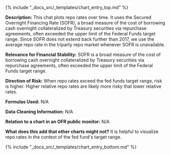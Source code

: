 {% include "_docs_src/_templates/chart_entry_top.md" %}

**Description:** This chat plots repo rates over time. It uses the Secured Overnight Financing Rate (SOFR), a broad measure of the cost of borrowing cash overnight collateralized by Treasury securities via repurchase agreements, often exceeded the upper limit of the Federal Funds target range. Since SOFR does not extend back further than 2017, we use the average repo rate in the triparty repo market whenever SOFR is unavailable.

**Relevance for Financial Stability:** SOFR is a broad measure of the cost of borrowing cash overnight collateralized by Treasury securities via repurchase agreements, often exceeded the upper limit of the Federal Funds target range.

**Direction of Risk:** When repo rates exceed the fed funds target range, risk is higher. Higher relative repo rates are likely more risky that lower relative rates.

**Formulas Used:** N/A

**Data Cleaning Information:** N/A

**Relation to a chart in an OFR public monitor:** N/A

**What does this add that other charts might not?** It is helpful to visualize repo rates in the context of the fed fund's target range.



{% include "_docs_src/_templates/chart_entry_bottom.md" %}